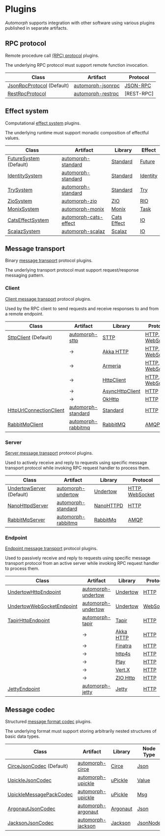 # Plugins

*Automorph* supports integration with other software using various plugins published in separate artifacts.

## RPC protocol

Remote procedure call [(RPC) protocol](https://www.javadoc.io/doc/org.automorph/automorph-spi_2.13/latest/automorph/spi/RpcProtocol.html) plugins.

The underlying RPC protocol must support remote function invocation.

| Class | Artifact |  Protocol |
| --- | --- | --- |
| [JsonRpcProtocol](https://www.javadoc.io/doc/org.automorph/automorph-standard_2.13/latest/automorph/protocol/JsonRpcProtocol.html) (Default) | [automorph-jsonrpc](https://mvnrepository.com/artifact/org.automorph/automorph-jsonrpc) | [JSON-RPC](https://www.jsonrpc.org/specification) |
| [RestRpcProtocol](https://www.javadoc.io/doc/org.automorph/automorph-standard_2.13/latest/automorph/protocol/RestRpcProtocol.html) | [automorph-restrpc](https://mvnrepository.com/artifact/org.automorph/automorph-restrpc) | [REST-RPC] |

## Effect system

Computational [effect system](https://www.javadoc.io/doc/org.automorph/automorph-spi_2.13/latest/automorph/spi/EffectSystem.html) plugins.

The underlying runtime must support monadic composition of effectful values.

| Class | Artifact | Library | Effect |
| --- | --- | --- | --- |
| [FutureSystem](https://www.javadoc.io/doc/org.automorph/automorph-standard_2.13/latest/automorph/system/FutureSystem.html) (Default) | [automorph-standard](https://mvnrepository.com/artifact/org.automorph/automorph-standard) | [Standard](https://docs.scala-lang.org/overviews/core/futures.html) | [Future](https://www.scala-lang.org/api/current/scala/concurrent/Future.html) |
| [IdentitySystem](https://www.javadoc.io/doc/org.automorph/automorph-standard_2.13/latest/automorph/system/IdentitySystem.html) | [automorph-standard](https://mvnrepository.com/artifact/org.automorph/automorph-standard) | [Standard](https://www.scala-lang.org/) | [Identity](https://www.javadoc.io/doc/org.automorph/automorph-standard_2.13/latest/automorph/system/IdentitySystem$$Identity.html) |
| [TrySystem](https://www.javadoc.io/doc/org.automorph/automorph-standard_2.13/latest/automorph/system/TrySystem.html) | [automorph-standard](https://mvnrepository.com/artifact/org.automorph/automorph-standard) | [Standard](https://docs.scala-lang.org/overviews/scala-book/functional-error-handling.html) | [Try](https://www.scala-lang.org/api/2.13.6/scala/util/Try.html) |
| [ZioSystem](https://www.javadoc.io/doc/org.automorph/automorph-zio_2.13/latest/automorph/system/ZioSystem.html) | [automorph-zio](https://mvnrepository.com/artifact/org.automorph/automorph-zio) | [ZIO](https://zio.dev/) | [RIO](https://javadoc.io/doc/dev.zio/zio_2.13/latest/zio/RIO$.html) |
| [MonixSystem](https://www.javadoc.io/doc/org.automorph/automorph-monix_2.13/latest/automorph/system/MonixSystem.html) | [automorph-monix](https://mvnrepository.com/artifact/org.automorph/automorph-monix) | [Monix](https://monix.io/) | [Task](https://monix.io/api/current/monix/eval/Task.html) |
| [CatsEffectSystem](https://www.javadoc.io/doc/org.automorph/automorph-cats-effect_2.13/latest/automorph/system/CatsEffectSystem.html) | [automorph-cats-effect](https://mvnrepository.com/artifact/org.automorph/automorph-cats-effect) | [Cats Effect](https://typelevel.org/cats-effect/) | [IO](https://www.javadoc.io/doc/org.typelevel/cats-effect_3/latest/cats/effect/IO.html) |
| [ScalazSystem](https://www.javadoc.io/doc/org.automorph/automorph-scalaz_2.13/latest/automorph/system/ScalazSystem.html) | [automorph-scalaz](https://mvnrepository.com/artifact/org.automorph/automorph-scalaz) | [Scalaz](https://github.com/scalaz) | [IO](https://www.javadoc.io/doc/org.scalaz/scalaz_2.13/latest/scalaz/effect/IO.html) |

## Message transport

Binary [message transport](https://www.javadoc.io/doc/org.automorph/automorph-spi_2.13/latest/automorph/spi/MessageTransport.html) protocol plugins.

The underlying transport protocol must support request/response messaging pattern.

### Client

[Client message transport](https://www.javadoc.io/doc/org.automorph/automorph-spi_2.13/latest/automorph/spi/ClientMessageTransport.html) protocol plugins.

Used by the RPC client to send requests and receive responses to and from a remote endpoint.

| Class | Artifact | Library | Protocol |
| --- | --- | --- | --- |
| [SttpClient](https://www.javadoc.io/doc/org.automorph/automorph-sttp_2.13/latest/automorph/transport/http/client/SttpClient.html) (Default) | [automorph-sttp](https://mvnrepository.com/artifact/org.automorph/automorph-sttp) | [STTP](https://sttp.softwaremill.com/en/latest/)| [HTTP](https://en.wikipedia.org/wiki/Hypertext_Transfer_Protocol), [WebSocket](https://en.wikipedia.org/wiki/WebSocket) |
| | -> | [Akka HTTP](https://sttp.softwaremill.com/en/latest/backends/summary.html)| [HTTP](https://en.wikipedia.org/wiki/Hypertext_Transfer_Protocol), [WebSocket](https://en.wikipedia.org/wiki/WebSocket) |
| | -> | [Armeria](https://sttp.softwaremill.com/en/latest/backends/summary.html)| [HTTP](https://en.wikipedia.org/wiki/Hypertext_Transfer_Protocol), [WebSocket](https://en.wikipedia.org/wiki/WebSocket) |
|  | -> | [HttpClient](https://sttp.softwaremill.com/en/latest/backends/summary.html)| [HTTP](https://en.wikipedia.org/wiki/Hypertext_Transfer_Protocol), [WebSocket](https://en.wikipedia.org/wiki/WebSocket) |
|  | -> | [AsyncHttpClient](https://sttp.softwaremill.com/en/latest/backends/summary.html)| [HTTP](https://en.wikipedia.org/wiki/Hypertext_Transfer_Protocol) |
|  | -> | [OkHttp](https://sttp.softwaremill.com/en/latest/backends/summary.html)| [HTTP](https://en.wikipedia.org/wiki/Hypertext_Transfer_Protocol) |
| [HttpUrlConnectionClient](https://www.javadoc.io/doc/org.automorph/automorph-standard_2.13/latest/automorph/transport/http/client/HttpUrlConnectionClient.html) | [automorph-standard](https://mvnrepository.com/artifact/org.automorph/automorph-standard) | [Standard](https://docs.oracle.com/javase/8/docs/api/java/net/HttpURLConnection.html) | [HTTP](https://en.wikipedia.org/wiki/Hypertext_Transfer_Protocol) |
| [RabbitMqClient](https://www.javadoc.io/doc/org.automorph/automorph-rabbitmq_2.13/latest/automorph/transport/amqp/client/RabbitMqClient.html) | [automorph-rabbitmq](https://mvnrepository.com/artifact/org.automorph/automorph-rabbitmq) | [RabbitMQ](https://www.rabbitmq.com/java-client.html) | [AMQP](https://en.wikipedia.org/wiki/Advanced_Message_Queuing_Protocol) |

### Server

[Server message transport](https://www.javadoc.io/doc/org.automorph/automorph-spi_2.13/latest/automorph/spi/ServerMessageTransport.html) protocol plugins.

Used to actively receive and reply to requests using specific message transport protocol
while invoking RPC request handler to process them.

| Class | Artifact | Library | Protocol |
| --- | --- | --- | --- |
| [UndertowServer](https://www.javadoc.io/doc/org.automorph/automorph-undertow_2.13/latest/automorph/transport/http/server/UndertowServer.html) (Default) | [automorph-undertow](https://mvnrepository.com/artifact/org.automorph/automorph-undertow) | [Undertow](https://undertow.io/) | [HTTP](https://en.wikipedia.org/wiki/Hypertext_Transfer_Protocol), [WebSocket](https://en.wikipedia.org/wiki/WebSocket) |
| [NanoHttpdServer](https://www.javadoc.io/doc/org.automorph/automorph-standard_2.13/latest/automorph/transport/http/server/NanoHttpdServer.html) | [automorph-standard](https://mvnrepository.com/artifact/org.automorph/automorph-standard) | [NanoHTTPD](https://github.com/NanoHttpd/nanohttpd) | [HTTP](https://en.wikipedia.org/wiki/Hypertext_Transfer_Protocol) |
| [RabbitMqServer](https://www.javadoc.io/doc/org.automorph/automorph-rabbitmq_2.13/latest/automorph/transport/amqp/server/RabbitMqServer.html) | [automorph-rabbitmq](https://mvnrepository.com/artifact/org.automorph/automorph-rabbitmq) | [RabbitMq](https://www.rabbitmq.com/java-client.html) | [AMQP](https://en.wikipedia.org/wiki/Advanced_Message_Queuing_Protocol) |

### Endpoint

[Endpoint message transport](https://www.javadoc.io/doc/org.automorph/automorph-spi_2.13/latest/automorph/spi/EndpointMessageTransport.html) protocol plugins.

Used to passively receive and reply to requests using specific message transport protocol from an active server while invoking RPC request handler to process them.

| Class | Artifact | Library | Protocol |
| --- | --- | --- | --- |
| [UndertowHttpEndpoint](https://www.javadoc.io/doc/org.automorph/automorph-undertow_2.13/latest/automorph/transport/http/endpoint/UndertowHttpEndpoint.html) | [automorph-undertow](https://mvnrepository.com/artifact/org.automorph/automorph-undertow) | [Undertow](https://undertow.io/) | [HTTP](https://en.wikipedia.org/wiki/Hypertext_Transfer_Protocol) |
| [UndertowWebSocketEndpoint](https://www.javadoc.io/doc/org.automorph/automorph-undertow_2.13/latest/automorph/transport/websocket/endpoint/UndertowWebSocketEndpoint.html) | [automorph-undertow](https://mvnrepository.com/artifact/org.automorph/automorph-undertow) | [Undertow](https://undertow.io/) | [WebSocket](https://en.wikipedia.org/wiki/WebSocket) |
| [TapirHttpEndpoint](https://www.javadoc.io/doc/org.automorph/automorph-tapir_2.13/latest/automorph/transport/http/endpoint/TapirHttpEndpoint.html) | [automorph-tapir](https://mvnrepository.com/artifact/org.automorph/automorph-tapir) | [Tapir](https://tapir.softwaremill.com/) | [HTTP](https://en.wikipedia.org/wiki/Hypertext_Transfer_Protocol) |
|  | -> | [Akka HTTP](https://tapir.softwaremill.com/en/latest/server/akkahttp.html) | [HTTP](https://en.wikipedia.org/wiki/Hypertext_Transfer_Protocol) |
|  | -> | [Finatra](https://tapir.softwaremill.com/en/latest/server/finatra.html) | [HTTP](https://en.wikipedia.org/wiki/Hypertext_Transfer_Protocol) |
|  | -> |  [http4s](https://tapir.softwaremill.com/en/latest/server/http4s.html) | [HTTP](https://en.wikipedia.org/wiki/Hypertext_Transfer_Protocol) |
|  | -> | [Play](https://tapir.softwaremill.com/en/latest/server/play.html) | [HTTP](https://en.wikipedia.org/wiki/Hypertext_Transfer_Protocol) |
|  | -> | [Vert.X](https://tapir.softwaremill.com/en/latest/server/vertx.html) | [HTTP](https://en.wikipedia.org/wiki/Hypertext_Transfer_Protocol) |
|  | -> | [ZIO Http](https://tapir.softwaremill.com/en/latest/server/ziohttp.html) | [HTTP](https://en.wikipedia.org/wiki/Hypertext_Transfer_Protocol) |
| [JettyEndpoint](https://www.javadoc.io/doc/org.automorph/automorph-jetty_2.13/latest/automorph/transport/http/endpoint/JettyEndpoint.html) | [automorph-jetty](https://mvnrepository.com/artifact/org.automorph/automorph-jetty) | [Jetty](https://www.eclipse.org/jetty/) | [HTTP](https://en.wikipedia.org/wiki/Hypertext_Transfer_Protocol) |

## Message codec

Structured [message format codec](https://www.javadoc.io/doc/org.automorph/automorph-spi_2.13/latest/automorph/spi/MessageCodec.html) plugins.

The underlying format must support storing arbitrarily nested structures of basic data types.

| Class | Artifact | Library | Node Type | Codec |
| --- | --- | --- | --- | --- |
| [CirceJsonCodec](https://www.javadoc.io/doc/org.automorph/automorph-circe_2.13/latest/automorph/format/json/CirceJsonCodec.html) (Default) | [automorph-circe](https://mvnrepository.com/artifact/org.automorph/automorph-circe) | [Circe](https://circe.github.io/circe) |[Json](https://circe.github.io/circe/api/io/circe/Json.html) | [JSON](https://www.json.org/) |
| [UpickleJsonCodec](https://www.javadoc.io/doc/org.automorph/automorph-upickle_2.13/latest/automorph/format/json/UpickleJsonCodec.html) | [automorph-upickle](https://mvnrepository.com/artifact/org.automorph/automorph-upickle) | [uPickle](https://github.com/com-lihaoyi/upickle) |[Value](http://com-lihaoyi.github.io/upickle/#uJson) | [JSON](https://www.json.org/) |
| [UpickleMessagePackCodec](https://www.javadoc.io/doc/org.automorph/automorph-upickle_2.13/latest/automorph/format/messagepack/UpickleMessagePackCodec.html) | [automorph-upickle](https://mvnrepository.com/artifact/org.automorph/automorph-upickle) | [uPickle](https://github.com/com-lihaoyi/upickle) |[Msg](https://com-lihaoyi.github.io/upickle/#uPack) | [MessagePack](https://msgpack.org/) |
| [ArgonautJsonCodec](https://www.javadoc.io/doc/org.automorph/automorph-argonaut_2.13/latest/automorph/format/json/ArgonautJsonCodec.html) | [automorph-argonaut](https://mvnrepository.com/artifact/org.automorph/automorph-argonaut) | [Argonaut](http://argonaut.io/doc/) |[Json](http://argonaut.io/scaladocs/#argonaut.Json) | [JSON](https://www.json.org/) |
| [JacksonJsonCodec](https://www.javadoc.io/doc/org.automorph/automorph-jackson_2.13/latest/automorph/format/json/JacksonJsonCodec.html) | [automorph-jackson](https://mvnrepository.com/artifact/org.automorph/automorph-jackson) | [Jackson](https://github.com/FasterXML/jackson-module-scala/) |[JsonNode](https://fasterxml.github.io/jackson-databind/javadoc/2.12/index.html?com/fasterxml/jackson/databind/JsonNode.html) | [JSON](https://www.json.org/) |
